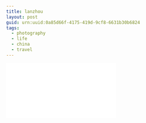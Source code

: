 ```yaml
---
title: lanzhou
layout: post
guid: urn:uuid:0a85d66f-4175-419d-9cf8-6631b30b6824
tags:
  - photography
  - life
  - china
  - travel
---
```


![](_posts/2016-02-17-lanzhou.markdown)
